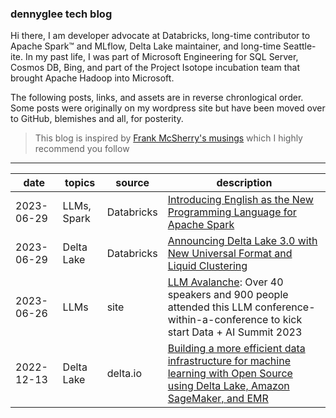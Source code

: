### dennyglee tech blog

Hi there, I am developer advocate at Databricks, long-time contributor to Apache Spark™ and MLflow, Delta Lake maintainer, and long-time Seattle-ite.  In my past life, I was part of Microsoft Engineering for SQL Server, Cosmos DB, Bing, and part of the Project Isotope incubation team that brought Apache Hadoop into Microsoft.  

The following posts, links, and assets are in reverse chronlogical order.  Some posts were originally on my wordpress site but have been moved over to GitHub, blemishes and all, for posterity.

> This blog is inspired by [Frank McSherry's musings](https://github.com/frankmcsherry/blog) which I highly recommend you follow
>  
<hr>

| date | topics | source | description |
| ---- | ------ | ------ | ----------- |
| 2023-06-29 | LLMs, Spark | Databricks | [Introducing English as the New Programming Language for Apache Spark](https://www.databricks.com/blog/introducing-english-new-programming-language-apache-spark) | 
| 2023-06-29 | Delta Lake | Databricks | [Announcing Delta Lake 3.0 with New Universal Format and Liquid Clustering](https://www.databricks.com/blog/announcing-delta-lake-30-new-universal-format-and-liquid-clustering) | 
| 2023-06-26 | LLMs | site | [LLM Avalanche](https://www.avalanche.fm): Over 40 speakers and 900 people attended this LLM conference-within-a-conference to kick start Data + AI Summit 2023 | 
| 2022-12-13 | Delta Lake | delta.io | [Building a more efficient data infrastructure for machine learning with Open Source using Delta Lake, Amazon SageMaker, and EMR](https://delta.io/blog/2022-12-13-sagemaker-emr-delta-lake/) |


